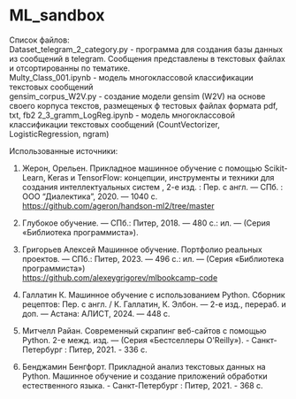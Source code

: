 # ML_sandbox
Список файлов:<br>
Dataset_telegram_2_category.py - программа для создания базы данных из сообщений в telegram. Сообщения представлены в текстовых файлах и отсортированны по тематике. <br>
Multy_Class_001.ipynb - модель многоклассовой классификации текстовых сообщений<br>
gensim_corpus_W2V.py - создание модели gensim (W2V) на основе своего корпуса текстов, размещеных ф тестовых файлах формата pdf, txt, fb2
2_3_gramm_LogReg.ipynb - модель многоклассовой классификации текстовых сообщений (CountVectorizer, LogisticRegression, ngram)



Использованные источники:
 1. Жерон, Орельен. Прикладное машинное обучение с помощью Scikit-Learn, Keras и TensorFlow: концепции, инструменты и техники для создания интеллектуальных систем , 2-е изд. : Пер. с англ. — СПб. : ООО “Диалектика”, 2020. — 1040 с.<br>
https://github.com/ageron/handson-ml2/tree/master
2. Глубокое обучение. — СПб.: Питер, 2018. — 480 с.: ил. — (Серия «Библиотека программиста»).<br>

3. Григорьев Алексей Машинное обучение. Портфолио реальных проектов. — СПб.: Питер, 2023. — 496 с.: ил. — (Серия «Библиотека программиста»)<br>
https://github.com/alexeygrigorev/mlbookcamp-code
4. Галлатин К. Машинное обучение с использованием Python. Сборник рецептов: Пер. с англ. / К. Галлатин, К. Элбон. — 2-е изд., перераб. и доп. — Астана: АЛИСТ, 2024. — 448 с.
5. Митчелл Райан. Современный скрапинг веб-сайтов с помощью Python. 2-е межд. изд. — (Серия «Бестселлеры O'Reilly»). - Санкт-Петербург : Питер, 2021. - 336 с.
6. Бенджамин Бенгфорт. Прикладной анализ текстовых данных на Python. Машинное обучение и создание приложений обработки естественного языка. - Санкт-Петербург : Питер, 2021. - 368 с.
